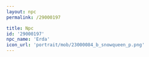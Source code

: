 ```yaml
---
layout: npc
permalink: /29000197

title: Npc
id: '29000197'
npc_name: 'Erda'
icon_url: 'portrait/mob/23000084_b_snowqueen_p.png'
---
```


